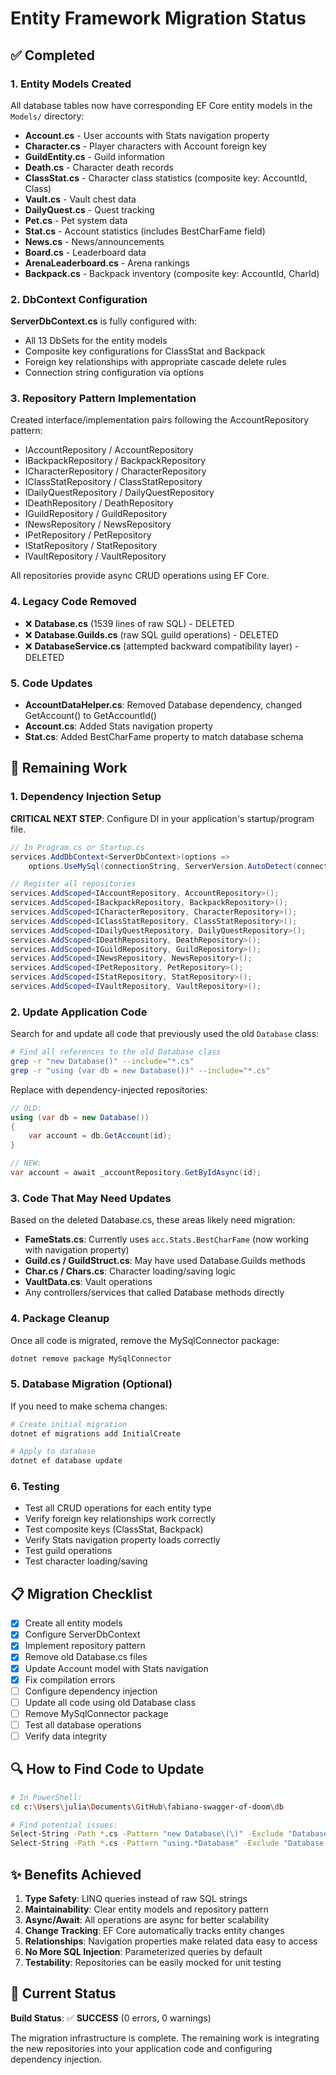 # Entity Framework Migration Status

## ✅ Completed

### 1. Entity Models Created
All database tables now have corresponding EF Core entity models in the `Models/` directory:
- **Account.cs** - User accounts with Stats navigation property
- **Character.cs** - Player characters with Account foreign key
- **GuildEntity.cs** - Guild information
- **Death.cs** - Character death records
- **ClassStat.cs** - Character class statistics (composite key: AccountId, Class)
- **Vault.cs** - Vault chest data
- **DailyQuest.cs** - Quest tracking
- **Pet.cs** - Pet system data
- **Stat.cs** - Account statistics (includes BestCharFame field)
- **News.cs** - News/announcements
- **Board.cs** - Leaderboard data
- **ArenaLeaderboard.cs** - Arena rankings
- **Backpack.cs** - Backpack inventory (composite key: AccountId, CharId)

### 2. DbContext Configuration
**ServerDbContext.cs** is fully configured with:
- All 13 DbSets for the entity models
- Composite key configurations for ClassStat and Backpack
- Foreign key relationships with appropriate cascade delete rules
- Connection string configuration via options

### 3. Repository Pattern Implementation
Created interface/implementation pairs following the AccountRepository pattern:
- IAccountRepository / AccountRepository
- IBackpackRepository / BackpackRepository
- ICharacterRepository / CharacterRepository
- IClassStatRepository / ClassStatRepository
- IDailyQuestRepository / DailyQuestRepository
- IDeathRepository / DeathRepository
- IGuildRepository / GuildRepository
- INewsRepository / NewsRepository
- IPetRepository / PetRepository
- IStatRepository / StatRepository
- IVaultRepository / VaultRepository

All repositories provide async CRUD operations using EF Core.

### 4. Legacy Code Removed
- ❌ **Database.cs** (1539 lines of raw SQL) - DELETED
- ❌ **Database.Guilds.cs** (raw SQL guild operations) - DELETED
- ❌ **DatabaseService.cs** (attempted backward compatibility layer) - DELETED

### 5. Code Updates
- **AccountDataHelper.cs**: Removed Database dependency, changed GetAccount() to GetAccountId()
- **Account.cs**: Added Stats navigation property
- **Stat.cs**: Added BestCharFame property to match database schema

## 🚧 Remaining Work

### 1. Dependency Injection Setup
**CRITICAL NEXT STEP**: Configure DI in your application's startup/program file.

```csharp
// In Program.cs or Startup.cs
services.AddDbContext<ServerDbContext>(options =>
    options.UseMySql(connectionString, ServerVersion.AutoDetect(connectionString)));

// Register all repositories
services.AddScoped<IAccountRepository, AccountRepository>();
services.AddScoped<IBackpackRepository, BackpackRepository>();
services.AddScoped<ICharacterRepository, CharacterRepository>();
services.AddScoped<IClassStatRepository, ClassStatRepository>();
services.AddScoped<IDailyQuestRepository, DailyQuestRepository>();
services.AddScoped<IDeathRepository, DeathRepository>();
services.AddScoped<IGuildRepository, GuildRepository>();
services.AddScoped<INewsRepository, NewsRepository>();
services.AddScoped<IPetRepository, PetRepository>();
services.AddScoped<IStatRepository, StatRepository>();
services.AddScoped<IVaultRepository, VaultRepository>();
```

### 2. Update Application Code
Search for and update all code that previously used the old `Database` class:

```bash
# Find all references to the old Database class
grep -r "new Database()" --include="*.cs"
grep -r "using (var db = new Database())" --include="*.cs"
```

Replace with dependency-injected repositories:
```csharp
// OLD:
using (var db = new Database())
{
    var account = db.GetAccount(id);
}

// NEW:
var account = await _accountRepository.GetByIdAsync(id);
```

### 3. Code That May Need Updates
Based on the deleted Database.cs, these areas likely need migration:
- **FameStats.cs**: Currently uses `acc.Stats.BestCharFame` (now working with navigation property)
- **Guild.cs / GuildStruct.cs**: May have used Database.Guilds methods
- **Char.cs / Chars.cs**: Character loading/saving logic
- **VaultData.cs**: Vault operations
- Any controllers/services that called Database methods directly

### 4. Package Cleanup
Once all code is migrated, remove the MySqlConnector package:
```bash
dotnet remove package MySqlConnector
```

### 5. Database Migration (Optional)
If you need to make schema changes:
```bash
# Create initial migration
dotnet ef migrations add InitialCreate

# Apply to database
dotnet ef database update
```

### 6. Testing
- Test all CRUD operations for each entity type
- Verify foreign key relationships work correctly
- Test composite keys (ClassStat, Backpack) 
- Verify Stats navigation property loads correctly
- Test guild operations
- Test character loading/saving

## 📋 Migration Checklist

- [x] Create all entity models
- [x] Configure ServerDbContext
- [x] Implement repository pattern
- [x] Remove old Database.cs files
- [x] Update Account model with Stats navigation
- [x] Fix compilation errors
- [ ] Configure dependency injection
- [ ] Update all code using old Database class
- [ ] Remove MySqlConnector package
- [ ] Test all database operations
- [ ] Verify data integrity

## 🔍 How to Find Code to Update

```bash
# In PowerShell:
cd c:\Users\julia\Documents\GitHub\fabiano-swagger-of-doom\db

# Find potential issues:
Select-String -Path *.cs -Pattern "new Database\(\)" -Exclude "Database.cs"
Select-String -Path *.cs -Pattern "using.*Database" -Exclude "Database.cs"
```

## ✨ Benefits Achieved

1. **Type Safety**: LINQ queries instead of raw SQL strings
2. **Maintainability**: Clear entity models and repository pattern
3. **Async/Await**: All operations are async for better scalability
4. **Change Tracking**: EF Core automatically tracks entity changes
5. **Relationships**: Navigation properties make related data easy to access
6. **No More SQL Injection**: Parameterized queries by default
7. **Testability**: Repositories can be easily mocked for unit testing

## 🎯 Current Status

**Build Status**: ✅ **SUCCESS** (0 errors, 0 warnings)

The migration infrastructure is complete. The remaining work is integrating the new repositories into your application code and configuring dependency injection.
